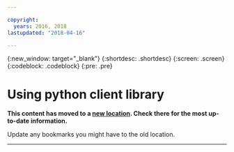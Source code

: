 ```yaml
---

copyright:
  years: 2016, 2018
lastupdated: "2018-04-16"

---
```

{:new_window: target="_blank"}
{:shortdesc: .shortdesc}
{:screen: .screen}
{:codeblock: .codeblock}
{:pre: .pre}

# Using python client library

**This content has moved to a [new location](https://dataplatform.ibm.com/docs/content/analyze-data/ml_dlaas_environment_pyclient.html). Check there for the most up-to-date information.**

Update any bookmarks you might have to the old location.


_____________
